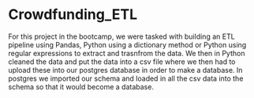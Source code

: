 # Crowdfunding_ETL

For this project in the bootcamp, we were tasked with building an ETL pipeline using Pandas, Python using a dictionary method or Python using regular expressions to extract and trasnfrom the data.
We then in Python cleaned the data and put the data into a csv file where we then had to upload these into our postgres database in order to make a database. 
In postgres we imported our schema and loaded in all the csv data into the schema so that it would become a database. 
